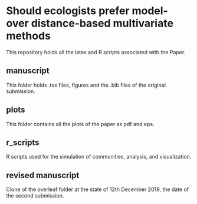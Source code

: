 # Should ecologists prefer model- over distance-based multivariate methods
 
This repository holds all the latex and R scripts associated with the Paper. 

## manuscript 
This folder holds .tex files, figures and the .bib files of the original submission. 

## plots 
This folder contains all the plots of the paper as pdf and eps.

## r_scripts
R scripts used for the simulation of communities, analysis, and visualization.

## revised manuscript 
Clone of the overleaf folder at the state of 12th December 2019, the date of the second submission.


